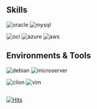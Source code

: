## Skills

![oracle](https://img.shields.io/badge/Oracle-F80000?style=for-the-badge&logo=Oracle&logoColor=white)
![mysql](https://img.shields.io/badge/MySQL-005C84?style=for-the-badge&logo=mysql&logoColor=white)

![oci](https://img.shields.io/badge/OCI-F80000?style=for-the-badge&logo=oracle&logoColor=black)
![azure](https://img.shields.io/badge/MS_Azure-0078D7?style=for-the-badge)
![aws](https://img.shields.io/badge/Amazon_AWS-FF9900?style=for-the-badge&logo=amazonaws&logoColor=white)


## Environments & Tools
![debian](https://img.shields.io/badge/ThinkPad-000000?style=for-the-badge&logo=lenovo&logoColor=white)
![microserver](https://img.shields.io/badge/MicroServer-01A982?style=for-the-badge&logo=hp&logoColor=white)

![clion](https://img.shields.io/badge/CLion-14beb1?style=for-the-badge&logo=clion&logoColor=white)
![vim](https://img.shields.io/badge/VIM-%2311AB00.svg?&style=for-the-badge&logo=vim&logoColor=white)

##
[![Hits](https://hits.seeyoufarm.com/api/count/incr/badge.svg?url=https%3A%2F%2Fgithub.com%2Fkitsune03k&count_bg=%23FF0000&title_bg=%23EEEEEE&icon=&icon_color=%23FFFFFF&title=hits&edge_flat=false)](https://hits.seeyoufarm.com)
